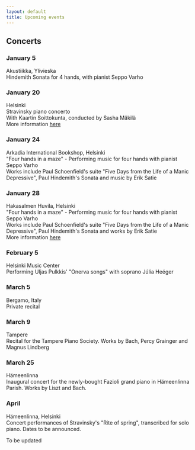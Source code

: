 ```yaml
---
layout: default
title: Upcoming events
---
```

  

## Concerts
  
  
### January 5  
Akustiikka, Ylivieska  
Hindemith Sonata for 4 hands, with pianist Seppo Varho  
  
### January 20  
Helsinki  
Stravinsky piano concerto  
With Kaartin Soittokunta, conducted by Sasha Mäkilä  
More information [here](https://www.facebook.com/profile.php?id=1853347114978917&ref=70)  
  
### January 24  
Arkadia International Bookshop, Helsinki  
"Four hands in a maze" - Performing music for four hands with pianist Seppo Varho  
Works include Paul Schoenfield's suite "Five Days from the Life of a Manic Depressive", Paul Hindemith's Sonata and music by Erik Satie  

  
### January 28  
Hakasalmen Huvila, Helsinki  
"Four hands in a maze" - Performing music for four hands with pianist Seppo Varho  
Works include Paul Schoenfield's suite "Five Days from the Life of a Manic Depressive", Paul Hindemith's Sonata and works by Erik Satie  
More information [here](https://www.facebook.com/events/1198679680208745/)  
  
  

### February 5  
Helsinki Music Center  
Performing Uljas Pulkkis' "Onerva songs" with soprano Júlia Heéger  
  
### March 5  
Bergamo, Italy  
Private recital  
  
  
### March 9  
Tampere  
Recital for the Tampere Piano Society. Works by Bach, Percy Grainger and Magnus Lindberg
  
### March 25  
Hämeenlinna  
Inaugural concert for the newly-bought Fazioli grand piano in Hämeenlinna Parish. Works by Liszt and Bach.  
  
### April  
Hämeenlinna, Helsinki  
Concert performances of Stravinsky's "Rite of spring", transcribed for solo piano. Dates to be announced.  
  
  
To be updated
